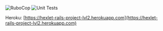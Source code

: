 ![RuboCop](https://github.com/mgpnd/rails-project-lvl2/actions/workflows/rubocop.yml/badge.svg)
![Unit Tests](https://github.com/mgpnd/rails-project-lvl2/actions/workflows/unit_test.yml/badge.svg)

Heroku: [https://hexlet-rails-project-lvl2.herokuapp.com](https://hexlet-rails-project-lvl2.herokuapp.com)
